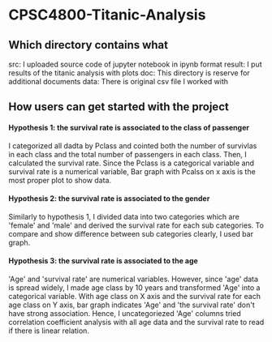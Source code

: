 # CPSC4800-Titanic-Analysis

## Which directory contains what
src: I uploaded source code of jupyter notebook in ipynb format
result: I put results of the titanic analysis with plots
doc: This directory is reserve for additional documents
data: There is original csv file I worked with

## How users can get started with the project
  #### Hypothesis 1: the survival rate is associated to the class of passenger
  I categorized all dadta by Pclass and cointed both the number of survivlas in each class and the total number of passengers in each         class. Then, I calculated the survival rate. Since the Pclass is a categorical variable and survival rate is a numerical variable, Bar     graph with Pcalss on x axis is the most proper plot to show data.
  
  #### Hypothesis 2: the survival rate is associated to the gender
  Similarly to hypothesis 1, I divided data into two categories which are 'female' and 'male' and derived the survival rate for each sub     categories. To compare and show difference between sub categories clearly, I used bar graph.

  #### Hypothesis 3: the survival rate is associated to the age
  'Age' and 'survival rate' are numerical variables. However, since 'age' data is spread widely, I made age class by 10 years and             transformed 'Age' into a categorical variable. With age class on X axis and the survival rate for each age class on Y axis, bar graph       indicates 'Age' and 'the survival rate' don't have strong association. Hence, I uncategoriezed 'Age' columns tried correlation             coefficient analysis with all age data and the survival rate to read if there is linear relation.
